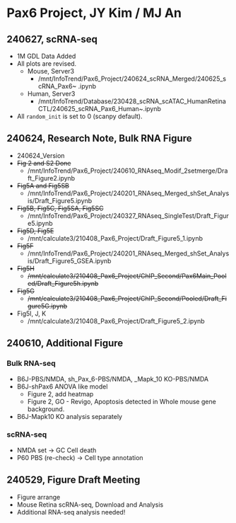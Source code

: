 # Pax6 Project, JY Kim / MJ An

## 240627, scRNA-seq

* 1M GDL Data Added
* All plots are revised.
  * Mouse, Server3
    * /mnt/InfoTrend/Pax6\_Project/240624\_scRNA\_Merged/240625\_scRNA\_Pax6\~ .ipynb
  * Human, Server3
    * /mnt/InfoTrend/Database/230428\_scRNA\_scATAC\_HumanRetinaCTL/240625\_scRNA\_Pax6\_Human\~.ipynb
* All `random_init` is set to 0 (scanpy default).

## 240624, Research Note, Bulk RNA Figure

* 240624\_Version
* ~~Fig 2 and S2 Done~~
  * /mnt/InfoTrend/Pax6\_Project/240610\_RNAseq\_Modif\_2setmerge/Draft\_Figure2.ipynb
* ~~Fig5A and Fig5SB~~
  * /mnt/InfoTrend/Pax6\_Project/240201\_RNAseq\_Merged\_shSet\_Analysis/Draft\_Figure5.ipynb
* ~~Fig5B, Fig5C, Fig5SA, Fig5SC~~
  * /mnt/InfoTrend/Pax6\_Project/240327\_RNAseq\_SingleTest/Draft\_Figure5.ipynb
* ~~Fig5D, Fig5E~~&#x20;
  * /mnt/calculate3/210408\_Pax6\_Project/Draft\_Figure5\_1.ipynb
* ~~Fig5F~~&#x20;
  * /mnt/InfoTrend/Pax6\_Project/240201\_RNAseq\_Merged\_shSet\_Analysis/Draft\_Figure5\_GSEA.ipynb
* ~~Fig5H~~&#x20;
  * ~~/mnt/calculate3/210408\_Pax6\_Project/ChIP\_Second/Pax6Main\_Pooled/Draft\_Figure5h.ipynb~~
* ~~Fig5G~~&#x20;
  * ~~/mnt/calculate3/210408\_Pax6\_Project/ChIP\_Second/Pooled/Draft\_Figure5G.ipynb~~
* Fig5I, J, K&#x20;
  * /mnt/calculate3/210408\_Pax6\_Project/Draft\_Figure5\_2.ipynb

## 240610, Additional Figure

### Bulk RNA-seq

* B6J-PBS/NMDA, sh_Pax_6-PBS/NMDA, _Mapk_10 KO-PBS/NMDA
* B6J-shPax6 ANOVA like model
  * Figure 2, add heatmap
  * Figure 2, GO - Revigo, Apoptosis detected in Whole mouse gene background.
* B6J-Mapk10 KO analysis separately&#x20;

### scRNA-seq&#x20;

* NMDA set -> GC Cell death
* P60 PBS (re-check) -> Cell type annotation

## 240529, Figure Draft Meeting

* Figure arrange
* Mouse Retina scRNA-seq, Download and Analysis
* Additional RNA-seq analysis needed!

